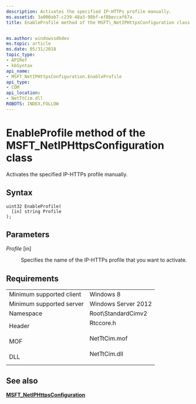 ```yaml
---
description: Activates the specified IP-HTTPs profile manually.
ms.assetid: 3a000ab7-c239-48a3-98bf-ef8beccaf67a
title: EnableProfile method of the MSFT\_NetIPHttpsConfiguration class


ms.author: windowssdkdev
ms.topic: article
ms.date: 05/31/2018
topic_type: 
- APIRef
- kbSyntax
api_name: 
- MSFT_NetIPHttpsConfiguration.EnableProfile
api_type: 
- COM
api_location: 
- NetTtCim.dll
ROBOTS: INDEX,FOLLOW
---
```


# EnableProfile method of the MSFT\_NetIPHttpsConfiguration class

Activates the specified IP-HTTPs profile manually.

## Syntax


```mof
uint32 EnableProfile(
  [in] string Profile
);
```



## Parameters

<dl> <dt>

*Profile* \[in\]
</dt> <dd>

Specifies the name of the IP-HTTPs profile that you want to activate.

</dd> </dl>

## Requirements



|                                     |                                                                                         |
|-------------------------------------|-----------------------------------------------------------------------------------------|
| Minimum supported client<br/> | Windows 8<br/>                                                                    |
| Minimum supported server<br/> | Windows Server 2012<br/>                                                          |
| Namespace<br/>                | Root\\StandardCimv2<br/>                                                          |
| Header<br/>                   | <dl> <dt>Rtccore.h</dt> </dl>    |
| MOF<br/>                      | <dl> <dt>NetTtCim.mof</dt> </dl> |
| DLL<br/>                      | <dl> <dt>NetTtCim.dll</dt> </dl> |



## See also

<dl> <dt>

[**MSFT\_NetIPHttpsConfiguration**](msft-netiphttpsconfiguration.md)
</dt> </dl>

 

 




